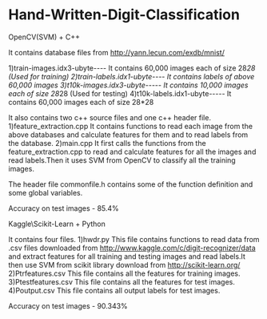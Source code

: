 Hand-Written-Digit-Classification
=================================

OpenCV(SVM) + C++

It contains database files from http://yann.lecun.com/exdb/mnist/

1)train-images.idx3-ubyte---- It contains 60,000 images each of size 28*28 (Used for training)
2)train-labels.idx1-ubyte---- It contains labels of above 60,000 images
3)t10k-images.idx3-ubyte----- It contains 10,000 images each of size 28*28 (Used for testing)
4)t10k-labels.idx1-ubyte----- It contains 60,000 images each of size 28*28 

It also contains two c++ source files and one c++ header file.
1)feature_extraction.cpp
It contains functions to read each image from the above databases and calculate features for them
and to read labels from the database.
2)main.cpp
It first calls the functions from the feature_extraction.cpp to read and calculate features for all 
the images and read labels.Then it uses SVM from OpenCV to classify all the training images.

The header file commonfile.h contains some of the function definition and some global variables.

Accuracy on test images - 85.4%



Kaggle\Scikit-Learn  + Python

It contains four files.
1)hwdr.py
This file contains functions to read data from .csv files downloaded from 
http://www.kaggle.com/c/digit-recognizer/data  and extract features for all training and testing images
and read labels.It then use SVM from scikit library download from http://scikit-learn.org/
2)Ptrfeatures.csv
This file contains all the features for training images.
3)Ptestfeatures.csv
This file contains all the features for test images.
4)Poutput.csv
This file contains all output labels for test images.

Accuracy on test images - 90.343%

